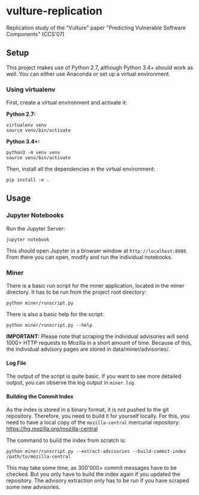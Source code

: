 # vulture-replication
Replication study of the "Vulture" paper "Predicting Vulnerable Software Components" (CCS'07)

## Setup
This project makes use of Python 2.7, although Python 3.4+ should work as well. You can either use Anaconda or set up a virtual environment.

### Using virtualenv
First, create a virtual environment and activate it:

**Python 2.7:**
```
virtualenv venv
source venv/bin/activate
```


**Python 3.4+:**
```
python3 -m venv venv
source venv/bin/activate
```

Then, install all the dependencies in the virtual environment:
```
pip install -e .
```

## Usage
### Jupyter Notebooks
Run the Jupyter Server:
```
jupyter notebook
```
This should open Jupyter in a browser window at `http://localhost:8888`. From there you can open, modify and run the individual notebooks.

### Miner
There is a basic run script for the miner application, located in the miner directory. It has to be run from the project root directory:
```
python miner/runscript.py
```

There is also a basic help for the script:
```
python miner/runscript.py --help
```

**IMPORTANT:** Please note that scraping the individual advisories will send 1000+ HTTP requests to Mozilla in a short amount of time. Because of this, the individual advisory pages are stored in data/miner/advisories/.

#### Log File
The output of the script is quite basic. If you want to see more detailed output, you can
observe the log output in `miner.log`.

#### Building the Commit Index
As the index is stored in a binary format, it is not pushed to the git repository.
Therefore, you need to build it for yourself locally. For this, you need to have a local
copy of the `mozilla-central` mercurial repository: https://hg.mozilla.org/mozilla-central

The command to build the index from scratch is:
```
python miner/runscript.py --extract-advisories --build-commit-index /path/to/mozilla-central
```

This may take some time, as 300'000+ commit messages have to be checked. But you only have to build the index again if you updated the repository. The advisory extraction only has to be run if you have scraped some new advisories.
